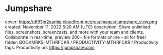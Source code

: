 # Jumpshare

cover: https://df93jn2oarhia.cloudfront.net/res/images/jumpshare_view.png
created: November 11, 2022 5:20 AM (UTC)
description: Share unlimited files, screenshots, screencasts, and more with your team and clients. Collaborate in real-time, preview 200+ file formats online - all for free!
folder: BOOKMRKS-MTHRFCKR / PRODUCTIVITY-MTHRFCKR / Productivity
tags: Productivity
url: https://jumpshare.com